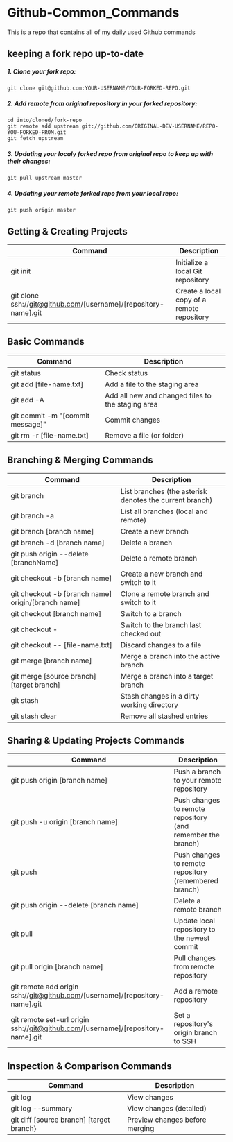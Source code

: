 # Github-Common_Commands
This is a repo that contains all of my daily used Github commands



## keeping a fork repo up-to-date
##### 1. Clone your fork repo:

    git clone git@github.com:YOUR-USERNAME/YOUR-FORKED-REPO.git

##### 2. Add remote from original repository in your forked repository: 

    cd into/cloned/fork-repo
    git remote add upstream git://github.com/ORIGINAL-DEV-USERNAME/REPO-YOU-FORKED-FROM.git
    git fetch upstream

##### 3. Updating your localy forked repo from original repo to keep up with their changes:

    git pull upstream master

##### 4. Updating your remote forked repo from your local repo:
  
    git push origin master
 
 
 
## Getting & Creating Projects

| Command | Description |
| ------- | ----------- |
| git init | Initialize a local Git repository |
| git clone ssh://git@github.com/[username]/[repository-name].git | Create a local copy of a remote repository |



## Basic Commands

| Command | Description |
| ------- | ----------- |
| git status | Check status |
| git add [file-name.txt] | Add a file to the staging area |
| git add -A | Add all new and changed files to the staging area |
| git commit -m "[commit message]" | Commit changes |
| git rm -r [file-name.txt] | Remove a file (or folder) |


## Branching & Merging Commands

| Command | Description |
| ------- | ----------- |
| git branch | List branches (the asterisk denotes the current branch) |
| git branch -a | List all branches (local and remote) |
| git branch [branch name] | Create a new branch |
| git branch -d [branch name] | Delete a branch |
| git push origin --delete [branchName] | Delete a remote branch |
| git checkout -b [branch name] | Create a new branch and switch to it |
| git checkout -b [branch name] origin/[branch name] | Clone a remote branch and switch to it |
| git checkout [branch name] | Switch to a branch |
| git checkout - | Switch to the branch last checked out |
| git checkout -- [file-name.txt] | Discard changes to a file |
| git merge [branch name] | Merge a branch into the active branch |
| git merge [source branch] [target branch] | Merge a branch into a target branch |
| git stash | Stash changes in a dirty working directory |
| git stash clear | Remove all stashed entries |


## Sharing & Updating Projects Commands

| Command | Description |
| ------- | ----------- |
| git push origin [branch name] | Push a branch to your remote repository |
| git push -u origin [branch name] | Push changes to remote repository (and remember the branch) |
| git push | Push changes to remote repository (remembered branch) |
| git push origin --delete [branch name] | Delete a remote branch |
| git pull | Update local repository to the newest commit |
| git pull origin [branch name] | Pull changes from remote repository |
| git remote add origin ssh://git@github.com/[username]/[repository-name].git | Add a remote repository |
| git remote set-url origin ssh://git@github.com/[username]/[repository-name].git | Set a repository's origin branch to SSH |


## Inspection & Comparison Commands

| Command | Description |
| ------- | ----------- |
| git log | View changes |
| git log --summary | View changes (detailed) |
| git diff [source branch] [target branch} | Preview changes before merging |
